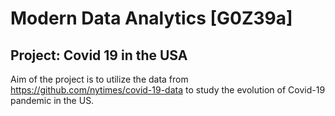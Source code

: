 # Modern Data Analytics [G0Z39a]

## Project: Covid 19 in the USA

Aim of the project is to utilize the data from https://github.com/nytimes/covid-19-data to study the evolution of Covid-19 pandemic in the US.
